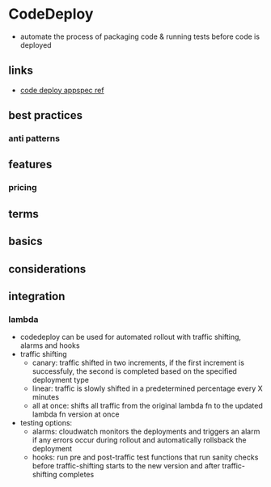 # CodeDeploy

- automate the process of packaging code & running tests before code is deployed

## links

- [code deploy appspec ref](https://docs.aws.amazon.com/codedeploy/latest/userguide/reference-appspec-file.html#appspec-reference-server)

## best practices

### anti patterns

## features

### pricing

## terms

## basics

## considerations

## integration

### lambda

- codedeploy can be used for automated rollout with traffic shifting, alarms and hooks
- traffic shifting
  - canary: traffic shifted in two increments, if the first increment is successfuly, the second is completed based on the specified deployment type
  - linear: traffic is slowly shifted in a predetermined percentage every X minutes
  - all at once: shifts all traffic from the original lambda fn to the updated lambda fn version at once
- testing options:
  - alarms: cloudwatch monitors the deployments and triggers an alarm if any errors occur during rollout and automatically rollsback the deployment
  - hooks: run pre and post-traffic test functions that run sanity checks before traffic-shifting starts to the new version and after traffic-shifting completes
